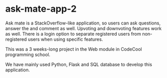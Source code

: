 # ask-mate-app-2
Ask mate is a StackOverflow-like application, so users can ask questions, answer the and comment as well. 
Upvoting and downvoting features work as well. 
There is a login option to separate registered users from non-registered users when using specific features.

This was a 3 weeks-long project in the Web module in CodeCool programming school.

We have mainly used Python, Flask and SQL database to develop this application.


